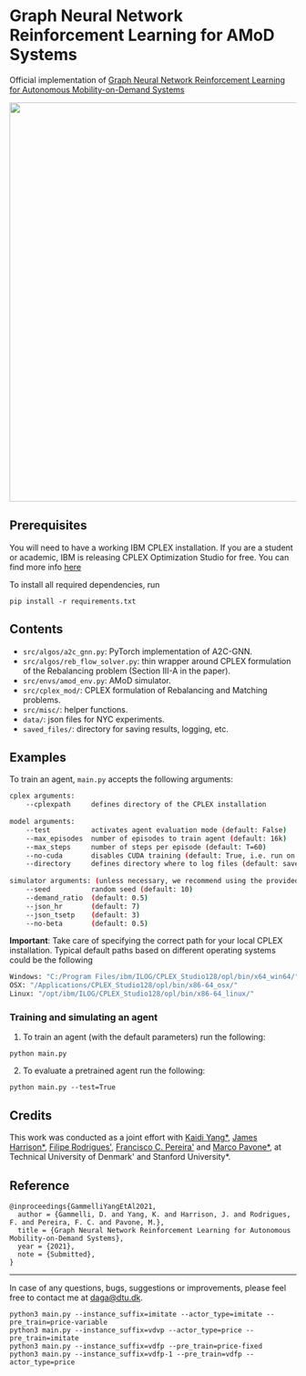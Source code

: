 # Graph Neural Network Reinforcement Learning for AMoD Systems
Official implementation of [Graph Neural Network Reinforcement Learning for Autonomous Mobility-on-Demand Systems](https://arxiv.org/abs/2104.11434)

<img align="center" src="images/gnn-for-amod.png" width="700"/></td> <br/>

## Prerequisites

You will need to have a working IBM CPLEX installation. If you are a student or academic, IBM is releasing CPLEX Optimization Studio for free. You can find more info [here](https://community.ibm.com/community/user/datascience/blogs/xavier-nodet1/2020/07/09/cplex-free-for-students)

To install all required dependencies, run
```
pip install -r requirements.txt
```

## Contents

* `src/algos/a2c_gnn.py`: PyTorch implementation of A2C-GNN.
* `src/algos/reb_flow_solver.py`: thin wrapper around CPLEX formulation of the Rebalancing problem (Section III-A in the paper).
* `src/envs/amod_env.py`: AMoD simulator.
* `src/cplex_mod/`: CPLEX formulation of Rebalancing and Matching problems.
* `src/misc/`: helper functions.
* `data/`: json files for NYC experiments.
* `saved_files/`: directory for saving results, logging, etc.

## Examples

To train an agent, `main.py` accepts the following arguments:
```bash
cplex arguments:
    --cplexpath     defines directory of the CPLEX installation
    
model arguments:
    --test          activates agent evaluation mode (default: False)
    --max_episodes  number of episodes to train agent (default: 16k)
    --max_steps     number of steps per episode (default: T=60)
    --no-cuda       disables CUDA training (default: True, i.e. run on CPU)
    --directory     defines directory where to log files (default: saved_files)
    
simulator arguments: (unless necessary, we recommend using the provided ones)
    --seed          random seed (default: 10)
    --demand_ratio  (default: 0.5)
    --json_hr       (default: 7)
    --json_tsetp    (default: 3)
    --no-beta       (default: 0.5)
```

**Important**: Take care of specifying the correct path for your local CPLEX installation. Typical default paths based on different operating systems could be the following
```bash
Windows: "C:/Program Files/ibm/ILOG/CPLEX_Studio128/opl/bin/x64_win64/"
OSX: "/Applications/CPLEX_Studio128/opl/bin/x86-64_osx/"
Linux: "/opt/ibm/ILOG/CPLEX_Studio128/opl/bin/x86-64_linux/"
```
### Training and simulating an agent

1. To train an agent (with the default parameters) run the following:
```
python main.py
```

2. To evaluate a pretrained agent run the following:
```
python main.py --test=True
```

## Credits
This work was conducted as a joint effort with [Kaidi Yang*](https://sites.google.com/site/kdyang1990/), [James Harrison*](https://stanford.edu/~jh2/), [Filipe Rodrigues'](http://fprodrigues.com/), [Francisco C. Pereira'](http://camara.scripts.mit.edu/home/) and [Marco Pavone*](https://web.stanford.edu/~pavone/), at Technical University of Denmark' and Stanford University*. 

## Reference
```
@inproceedings{GammelliYangEtAl2021,
  author = {Gammelli, D. and Yang, K. and Harrison, J. and Rodrigues, F. and Pereira, F. C. and Pavone, M.},
  title = {Graph Neural Network Reinforcement Learning for Autonomous Mobility-on-Demand Systems},
  year = {2021},
  note = {Submitted},
}
```

----------
In case of any questions, bugs, suggestions or improvements, please feel free to contact me at daga@dtu.dk.

```
python3 main.py --instance_suffix=imitate --actor_type=imitate --pre_train=price-variable
python3 main.py --instance_suffix=vdvp --actor_type=price --pre_train=imitate
python3 main.py --instance_suffix=vdfp --pre_train=price-fixed
python3 main.py --instance_suffix=vdfp-1 --pre_train=vdfp --actor_type=price
```